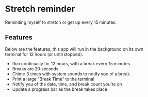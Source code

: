 # Stretch reminder

Reminding myself to stretch or get up every 15 minutes.

## Features
Below are the features, this app will run in the background on its own terminal for 12 hours (or until stopped).

- Run continually for 12 hours, with a break every 15 minutes
- Breaks are 20 seconds
- Chime 3 times with system sounds to notify you of a break
- Print a large "Break Time" to the terminal
- Notify you of the date, time, and break count you're on
- Update a progress bar as the break takes place

